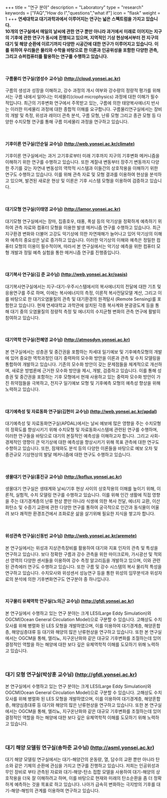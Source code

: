 +++
title = "연구 분야"
description = "Laboratory"
type = "research"
keywords = ["FAQ","How do I","questions","what if"]
icon = "flask"
weight = 1
+++
**연세대학교 대기과학과에서 이루어지는 연구는 넓은 스펙트럼을 가지고 있습니다.**  
**10개의 연구실에서 매일의 날씨에 관한 연구 뿐만 아니라 과거에서 미래로 이어지는 지구의 기후에 관한 연구가 동시에 진행되고 있으며,
지역적인 기상 현상에서부터 전 지구의 대기 및 해양 순환에 이르기까지 다양한 시공간에 대한 연구가 이루어지고 있습니다.
이를 위하여 우리들은 물리와 수학을 바탕으로 한 이론과 인공위성을 포함한 다양한 관측, 그리고 슈퍼컴퓨터를 활용하는 연구를 수행하고 있습니다.**

<!--more-->
<div class='image'>
<img src="../../img/cbackground.jpg" class="img-responsive" alt="">
</div>

<br>

#### 구름물리 연구실(염성수 교수님) [(http://cloud.yonsei.ac.kr)](http://cloud.yonsei.ac.kr)
구름의 생성과 성장을 이해하고, 강수 과정의 개시 여부와 강수량의 정량적 평가를 위해서는 구름 내에서 일어나는 미세물리(cloud microphysics) 과정에 대한 이해가 필수적입니다. 최근의 기후변화 연구에서 주목받고 있는, 구름에 의한 태양복사에너지 반사는 이러한 미세물리 과정에 대한 종합적 이해를 요구합니다. 구름물리연구실에서는 장비의 개발 및 측정, 위성과 레이더 관측 분석, 구름 모형, 난류 모형 그리고 종관 모형 등 다양한 수치모형 연구를 통해 구름 미세물리 과정을 연구하고 있습니다.

<br>

#### 기후이론 연구실(안순일 교수님) [(http://web.yonsei.ac.kr/climate)](http://web.yonsei.ac.kr/climate)

 기후이론 연구실에서는 과거 고기후로부터 미래 기후까지 지구의 기후변화 메커니즘을 이해하기 위한 연구를 수행하고 있습니다. 또한 계절내 변동부터 장주기 변동까지 다양한 주기를 갖는 자연내 변동성의 역학적 시스템과 이들간의 상호작용을 이해하기 위한 연구도 수행하고 있습니다. 이를 위해 관측 자료 및 모형 결과를 이용하여 현상을 분석하고 있으며, 발견된 새로운 현상 및 이론은 기후 시스템 모형을 이용하여 검증하고 있습니다.

<br>

#### 대기모형 연구실(이태영 교수님) [(http://lamor.yonsei.ac.kr)](http://lamor.yonsei.ac.kr)

 대기모형 연구실에서는 장마, 집중호우, 태풍, 폭설 등의 악기상을 정확하게 예측하기 위하여 관측 자료와 컴퓨터 모형을 이용한 발생 메커니즘 연구를 수행하고 있습니다. 최근 지구환경 변화와 더불어 고강도 악기상에 의한 자연재해가 늘어나고 있어 악기상의 이해와 예측의 중요성은 날로 증가하고 있습니다. 이러한 악기상의 이해와 예측은 정밀한 컴퓨터 모형의 이용이 필수적이며, 따라서 본 연구실에서는 악기상 예측을 위한 컴퓨터 모형 개발과 정밀 예측 실험을 통한 메커니즘 연구를 진행중입니다.

<br>

#### 대기복사 연구실(김 준 교수님) [(http://web.yonsei.ac.kr/oasis)](http://web.yonsei.ac.kr/oasis)

대기복사연구실에서는 지구-대기-우주시스템에서의 복사에너지의 전달에 대한 기초 및 응용연구를 주로 하며, 이에는 복사에너지의 측정, 이론적 복사전달모델 계산, 그리고 이를 바탕으로 한 대기오염물질의 관측 및 대기환경의 원격탐사 (Remote Sensing)를 포함한고 있습니다. 현재 연세대학교 과학관에 설치된 각종 복사계와 분광광도계 등을 통해 대기 중의 오염물질의 정량적 측정 및 에너지의 수지균형 변화의 관측 연구에 활발히 참여하고 있습니다.

<br>

#### 대기역학 연구실(전혜영 교수님) [(http://atmosdyn.yonsei.ac.kr)](http://atmosdyn.yonsei.ac.kr)

본 연구실에서는 성층권 및 중간권을 포함하는 차세대 일기예보 및 기후예측모형의 개발에 있어 중요한 역학과정인 대기 중력파의 모수화 방안을 이론과 관측 및 수치 모델링을 통합하여 개발하고 있습니다. 기존의 모수화 방안이 갖는 문제점들을 체계적으로 개선하며, 새로운 방법론에 근거한 모수화 방안을 제시, 개발, 검증하고 있습니다. 이를 통해 성층권 및 중간권을 포함하는 기후 모형에서 현재 사용하고 있는 중력파 모수화 방안이 가진 취약점들을 극복하고, 전지구 일기예보 모형 및 기후예측 모형의 예측성 향상을 위해 노력하고 있습니다.


<br>

#### 대기예측성 및 자료동화 연구실(김현미 교수님) [(http://web.yonsei.ac.kr/apdal)](http://web.yonsei.ac.kr/apdal)
대기예측성 및 자료동화연구실(APDAL)에서는 날씨 예보에 많은 영향을 주는 수치모형의 정확도를 향상시키기 위해 수치모형 및 자료동화시스템에 관련된 연구를 수행하며, 이러한 연구들을 바탕으로 대기의 본질적인 예측성을 이해하고자 합니다. 그리고 사회-경제적인 영향이 큰 악기상에 대한 예측성을 향상시키기 위해 목표 관측에 대한 연구도 수향하고 있습니다. 또한, 잠재와도 분석 등의 다양한 이론들을 바탕으로 예보 오차 및 종관규모 기상현상의 발달 메커니즘에 대한 연구도 수행하고 있습니다.

<br>

####  생물대기 연구실(홍진규 교수님) [(http://koflux.yonsei.ac.kr)](http://koflux.yonsei.ac.kr)
생물대기 연구실은 생태계와 날씨/기후 현상 사이의 상호작용의 이해를 높이기 위해, 이론적, 실험적, 수치 모델링 연구를 수행하고 있습니다. 이를 위해 인간 생활에 직접 영향을 주는 대기경계층의 난류 현상 뿐만 아니라 식생에 의한 복사 전달, 에너지 교환, 이산화탄소 및 수증기 교환에 관한 다양한 연구를 통하여 궁극적으로 인간과 동식물이 어울려 보다 쾌적한 환경조건에서 조화로운 삶을 살기위해 필요한 지식을 쌓고자 합니다.

<br>

#### 위성관측 연구실(신동빈 교수님) [(http://web.yonsei.ac.kr/aremote)](http://web.yonsei.ac.kr/aremote)
본 연구실에서는 위성과 지상관측장비를 활용하여 대기와 지표 인자의 관측 및 특성을 연구하고 있습니다. 보다 정확한 구름과 강수 관측을 위한 마이크로파, 가시광선 및 적외선 영역의 다양한 센서들을 이용하여 강수 측정 알고리듬을 개발하고 있으며, 이와 관련된 관측에러 연구도 수행하고 있습니다. 또한 구름 및 강수 시스템의 복사 물리적 특성을 연구하고 있습니다. 수치모사와 위성센서 성능연구 등을 통한 위성의 임무분석과 위성자료의 분석에 의한 기후변화연구도 연구분야 중 하나입니다.

<br>

#### 지구물리 유체역학 연구실(노의근 교수님) [(http://gfdl.yonsei.ac.kr)](http://gfdl.yonsei.ac.kr)
본 연구실에서 수행하고 있는 연구 분야는 크게 LES(Large Eddy Simulation)와 OGCM(Ocean General Circulation Model)으로 구분할 수 있습니다. 고해상도 수치모사를 위해 병렬화 된 LES 모형을 개발하였으며, 이를 이용하여 대기경계층, 해양혼합층, 해양심층대류 등 대기와 해양의 많은 난류현상을 연구하고 있습니다. 또한 본 연구실에서는 OGCM을 통해, 엘리뇨, 지구온난화와 같은 대규모 기후변화를 조절하는데 있어 결정적인 역할을 하는 해양에 대한 보다 깊은 유체역학적 이해를 도모하기 위해 노력하고 있습니다.

<br>

### 대기 모형 연구실(박상훈 교수님) [(http://gfdl.yonsei.ac.kr)](http://gfdl.yonsei.ac.kr)
본 연구실에서 수행하고 있는 연구 분야는 크게 LES(Large Eddy Simulation)와 OGCM(Ocean General Circulation Model)으로 구분할 수 있습니다. 고해상도 수치모사를 위해 병렬화 된 LES 모형을 개발하였으며, 이를 이용하여 대기경계층, 해양혼합층, 해양심층대류 등 대기와 해양의 많은 난류현상을 연구하고 있습니다. 또한 본 연구실에서는 OGCM을 통해, 엘리뇨, 지구온난화와 같은 대규모 기후변화를 조절하는데 있어 결정적인 역할을 하는 해양에 대한 보다 깊은 유체역학적 이해를 도모하기 위해 노력하고 있습니다.

<br>

### 대기 해양 모델링 연구실(송하준 교수님) [(http://asml.yonsei.ac.kr)](http://asml.yonsei.ac.kr)
대기 해양 모델링 연구실에서는 대기-해양간의 운동량, 열, 담수의 교환 뿐만 아니라 탄소와 같은 기체의 순환에 관심을 가지고 연구를 진행하고 있습니다. 저희는 인공위성과 무인 장비로 부타 관측된 자료와 대기-해양-탄소 접합 모델을 사용하여 대기-해양의 상호작용을 더욱 잘 이해하려고 하며, 이를 바탕으로 현재와 미래의 탄소순환을 좀 더 정확하게 예측하는 것을 목표로 하고 있습니다. 나아가 급속히 변화하는 극지방의 기후를 대기-해양-해빙의 관계를 이용하여 연구하고 있습니다.  
